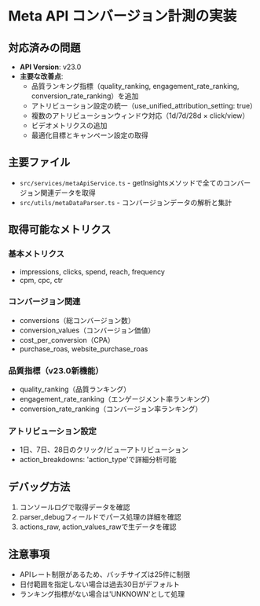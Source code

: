 # Meta API コンバージョン計測の実装

## 対応済みの問題
- **API Version**: v23.0
- **主要な改善点**: 
  - 品質ランキング指標（quality_ranking, engagement_rate_ranking, conversion_rate_ranking）を追加
  - アトリビューション設定の統一（use_unified_attribution_setting: true）
  - 複数のアトリビューションウィンドウ対応（1d/7d/28d × click/view）
  - ビデオメトリクスの追加
  - 最適化目標とキャンペーン設定の取得

## 主要ファイル
- `src/services/metaApiService.ts` - getInsightsメソッドで全てのコンバージョン関連データを取得
- `src/utils/metaDataParser.ts` - コンバージョンデータの解析と集計

## 取得可能なメトリクス
### 基本メトリクス
- impressions, clicks, spend, reach, frequency
- cpm, cpc, ctr

### コンバージョン関連
- conversions（総コンバージョン数）
- conversion_values（コンバージョン価値）
- cost_per_conversion（CPA）
- purchase_roas, website_purchase_roas

### 品質指標（v23.0新機能）
- quality_ranking（品質ランキング）
- engagement_rate_ranking（エンゲージメント率ランキング）
- conversion_rate_ranking（コンバージョン率ランキング）

### アトリビューション設定
- 1日、7日、28日のクリック/ビューアトリビューション
- action_breakdowns: 'action_type'で詳細分析可能

## デバッグ方法
1. コンソールログで取得データを確認
2. parser_debugフィールドでパース処理の詳細を確認
3. actions_raw, action_values_rawで生データを確認

## 注意事項
- APIレート制限があるため、バッチサイズは25件に制限
- 日付範囲を指定しない場合は過去30日がデフォルト
- ランキング指標がない場合は'UNKNOWN'として処理